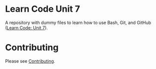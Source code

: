 # Learn Code Unit 7
A repository with dummy files to learn how to use Bash, Git, and GitHub ([Learn Code: Unit 7](https://omega9656.github.io/learn-code/learn/unit7)).

# Contributing
Please see [Contributing](https://omega9656.github.io/learn-code/home#contributing).
